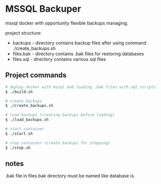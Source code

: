 
# MSSQL Backuper
mssql docker with opportunity flexible backups managing.

project structure:

 - backups - directory contains backup files after using command ./create_backups.sh
 - files.bak - directory contains .bak files for restoring databases
 - files.sql - directory contains various sql files

## Project commands

```bash
# deploy docker with mssql and loading .bak files with sql scripts
$ ./build.sh
```

```bash
# create backups
$ ./create_backups.sh
```

```bash
# load backups (creating backups before loading)
$ ./load_backups.sh
```

```bash
# start container
$ ./start.sh
```

```bash
# stop container (create backups for stopping)
$ ./stop.sh
```

## notes

.bak file in files.bak directory must be named like database is.